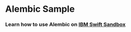 # Alembic Sample

### Learn how to use Alembic on [IBM Swift Sandbox](https://swiftlang.ng.bluemix.net/#/repl?gitPackage=https:%2F%2Fgithub%2Ecom%2Fra1028%2FAlembic%2DSample%2Egit)
